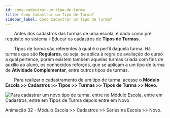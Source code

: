 ```yaml
---
id: como-cadastrar-um-tipo-de-turma
title: Como Cadastrar um Tipo de Turma?
sidebar_label: Como Cadastrar um Tipo de Turma?
---
```


&nbsp;&nbsp;&nbsp;&nbsp;&nbsp;&nbsp;&nbsp;Antes dos cadastros das turmas de uma escola, é dado como pré requisito no sistema i-Educar os cadastros de **Tipos de Turmas.**

&nbsp;&nbsp;&nbsp;&nbsp;&nbsp;&nbsp;&nbsp;Tipos de turma são referentes à qual é o perfil daquela turma. Há turmas que são **Regulares**, ou seja, se aplica à regra de avaliação do curso a qual pertence, porém existem também aquelas turmas criada com fins de auxílio ao aluno, os conhecidos reforços, que se aplicam a um tipo de turma de **Atividade Complementar**, entre outros tipos de turmas. 

&nbsp;&nbsp;&nbsp;&nbsp;&nbsp;&nbsp;&nbsp;Para realizar o cadastramento de um tipo de turma, acesse o **Módulo Escola >> Cadastros >> Tipos >> Turmas >> Tipos de Turma >> Novo.**

![Para cadastrar um novo tipo de turma, entre no Módulo Escola, entre em Cadastros, entre em Tipos de Turma depois entre em Novo](/img/treinamento-gif/cadastrar_tipos_turma.gif)

<p class="centerText">Animação 32 - Módulo Escola >> Cadastros >> Séries na Escola >> Novo.</p>